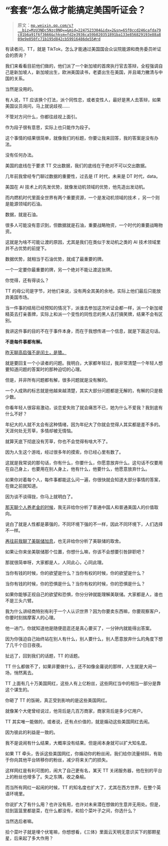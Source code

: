 # “套套”怎么做才能搞定美国听证会？

> 原文：[`mp.weixin.qq.com/s?__biz=MzU3NDc5Nzc0NQ==&mid=2247523304&idx=2&sn=65f0ccd246cafda79c81b6a91f6f3666&chksm=fd2e3936ca59b020351891ba133e856829193e88a809e9e050fc71b195d842cb59916486de55#rd`](http://mp.weixin.qq.com/s?__biz=MzU3NDc5Nzc0NQ==&mid=2247523304&idx=2&sn=65f0ccd246cafda79c81b6a91f6f3666&chksm=fd2e3936ca59b020351891ba133e856829193e88a809e9e050fc71b195d842cb59916486de55#rd)

有读者问，TT，就是 TikTok，怎么才能通过美国国会众议院能源和商务委员听证会的质询？

我们来看看目前他们做的，他们派了一个新加坡的首席执行官去答辩，全程强调自己是新加坡人，新加坡出生，欧洲美国读书，老婆出生在美国，并且竭力撇清与中国的关系。

当然是没用的。 

有人说，TT 应该换个打法，派个同性恋，或者变性人，最好是黑人去答辩，如果美国议员询问，马上就说歧视...... 

不管对方问什么，你都往歧视上面引。 

作为段子很有意思，实际上也只能作为段子。 

这个事情的结果很简单，就像我们的标题，你要让我来回答，我的答案是没有办法。

没有任何办法。

美国的底线在于要求 TT 交出数据，我们的底线在于绝对不可以交出数据。 

几年前我曾经专门聊过数据的重要性，过去是 IT 时代，未来是 DT 时代，data。

美国在 AI 技术上的先发优势，就像发动机领域的优势，他先造出发动机。 

而内燃机时代里面全世界有两个重要资源，一个是发动机领域的技术 ，另一个则是能源领域的石油。

数据，就是石油。 

很多人可能没有意识到，但数据就是石油，重要战略物资，一个时代的重要战略物资。 

这就是为啥不可能让渡的原因，尤其是我们在类似于发动机之类的 AI 技术领域里并不占优势的前提下。 

数据优势，就相当于石油优势，就成了最重要的牌。 

一个一定要你最重要的牌，另一个绝对不能让渡这张牌。 

你觉得，还有得谈么？ 

TT 的母公司是字节，对他们来说，没有两全其美的余地，实际上他们最后只能放弃美国市场。

当一件事的结局已经预知的情况下，派谁去参加这次听证会都一样，派一个新加坡精英去打亲善牌，实际上和派一个变性的同性恋的黑人去打搞笑牌，结果不会有区别。 

我讲这件事的目的不在于事件本身，而在于我想传递一个信息，就是下面这句话。 

**不是每件事都有解。**

[昨天聊高启强不是闰土，是猹。](http://mp.weixin.qq.com/s?__biz=MzU3NDc5Nzc0NQ==&mid=2247523292&idx=1&sn=13237babbdeab5ee8bbbcfcdeeed72e4&chksm=fd2e3902ca59b014d395a0ce42925fa97d91ec749330885c9d85e5f795d603f4ef51da96acb6&scene=21#wechat_redirect) 

就是要回复一个小读者的问题。我明白，大家都年轻过，我非常清楚一个年轻人想要知道问题的答案时的那种迫切的心理。 

但是，并非所有问题都有解，很多问题就是没有解的。 

一个人成熟的标志就是他越来越清楚，其实大部分问题都是无解的，有解的只是极少数。 

你看年轻人很容易激动，谈恋爱失败了就会痛苦不已，她为什么不爱我？我到底有什么不好？ 

年纪大的人就不太会有这种情绪，因为年纪大了你就会觉得人其实都是差不多的。天涯何处无芳草，多情却被无情恼。

就算天底下彻底没有芳草，你也不会觉得有啥大不了。 

因为人生这个游戏，经过很多年的摸索，你已经心里有数了。

这就是我常说的那句话，你有什么，你要什么，你愿意放弃什么。这句话不仅要用在自己身上，也要用在别人身上，他有什么，他要什么，他愿意放弃什么。 

如果你对着每个人，每件事都能这么问一遍，你很快就会知道大部分事情的答案，在做之前就知道。 

因为谈不谈得拢，你马上就明白了。 

[那天聊个人养老金的时候](http://mp.weixin.qq.com/s?__biz=MzU0MjYwNDU2Mw==&mid=2247510225&idx=1&sn=fab3097a27cfd91d262ac0caeb0c0381&chksm=fb1ac4adcc6d4dbb5455da6deee6797680610806fa64209657569588b9e03ff292ba1cf2a026&scene=21#wechat_redirect)，我无非给你分析了普通中国人和普通美国人的价值取向。 

说白了就是人性都是慕强的，不同环境下强的不一样，因此不同环境下，人们选择不一样。 

[再往前我聊了美联储加息](http://mp.weixin.qq.com/s?__biz=MzU0MjYwNDU2Mw==&mid=2247510213&idx=1&sn=981164c76a9df2e560645bf6601c2002&chksm=fb1ac4b9cc6d4daff2e565b0ad39a2e1573567d05b0a53424fe2d45e423071964928dea39d70&scene=21#wechat_redirect)，也无非给你分析了美联储的取舍。

如果让你来坐美联储那个位置，你想什么嘛，你该不会想要引咎辞职吧？ 

那就很简单呀，大家都是人，人同此心，心同此理。 

当你有钱的时候，你的欲望是什么？当你有权的时候，你的欲望是什么？ 

当你有钱的时候，你的恐惧是什么？当你有权的时候，你的恐惧是什么？ 

如果你能够正视自己的欲望和恐惧，你分分钟就能理解美联储。大家都是人，谁也不是三头六臂。

我为什么讲经商特别有利于一个人认识世界？因为你要卖东西嘛，你要观察客户，你要时刻揣摩客人的心理。

他一进门，你就知道他是随便逛逛还是真心要买了，一分钟内就能得出答案。

因为你强迫自己始终站在别人有什么，别人要什么，别人愿意放弃什么的角度下想了几千个日日夜夜。 

扯远了，回到我们的话题，TT 的话题。

TT 什么都做不了，如果非要做什么，还不如像金庸说的那样，人生就是大闹一场，悄然离去。 

TT 上面有几十万美国网红，这些人有上亿粉丝，这些网红当中的相当一部分是靠这个谋生的。

你砸了 TT 的饭碗，真正受到影响的是这些美国网红。 

就像某个大佬曾经说过，他背后是几百万商家，商家背后是多少亿用户。 

TT 其实唯一能做的，或者说，还有点价值的，就是煽动这些美国网红去闹。 

因为彼此的利益是一致的。 

我不是说闹有什么结果，大概率没有结果。但是闹本身就可以扩大知名度。

如果 TT 牵头，告诉这些美国网红，你煽动你的粉丝闹，我们给你流量倾斜，有助于你向其他平台转移你的粉丝，减少将来关门的损失。 

这样网红是有利可图的，闹大了自己更有名，某天 TT 关闭服务器，他在别的平台上的粉丝也增多了。失之东隅，收之桑榆。

而当所有网红一起闹的时候，TT 的知名度也扩大了，尤其在西方世界，在整个英语环境里。 

你说扩大了有什么用？也许没有用，也许对未来潜在想做的生意并无用处。但是，拾到篮篮里都是菜，在什么都没有，和拾个菜叶子之间，你选什么？

当然选后者嘛。

拾个菜叶子就是埋个伏笔嘛，你想想看，《三体》里面云天明无意识买下的那颗星星，后来起了多大作用？